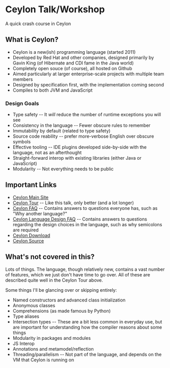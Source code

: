 # Ceylon Talk/Workshop
A quick crash course in Ceylon

## What is Ceylon?
* Ceylon is a new(ish) programming language (started 2011)
* Developed by Red Hat and other companies, designed primarily by Gavin King (of Hibernate and CDI fame in the Java world)
* Completely open souce (of course), all hosted on Github
* Aimed particularly at larger enterprise-scale projects with multiple team members
* Designed by specification first, with the implementation coming second
* Compiles to both JVM and JavaScript

### Design Goals
* Type safety -- It *will* reduce the number of runtime exceptions you will see
* Consistency in the language -- Fewer obscure rules to remember
* Immutability by default (related to type safety)
* Source code reability -- prefer more-verbose English over obscure symbols
* Effective tooling -- IDE plugins developed side-by-side with the language, not as an afterthought
* Straight-forward interop with existing libraries (either Java or JavaScript)
* Modularity -- Not everything needs to be public

## Important Links
* [Ceylon Main Site](https://ceylon-lang.org/)
* [Ceylon Tour](https://ceylon-lang.org/documentation/1.3/tour/) -- Like this talk, only better (and a lot longer)
* [Ceylon FAQ](https://ceylon-lang.org/documentation/1.3/faq/) -- Contains answers to questions everyone has, such as "Why another language?"
* [Ceylon Language Design FAQ](https://ceylon-lang.org/documentation/1.3/faq/language-design/) -- Contains answers to questions regarding the design choices in the language, such as why semicolons are required
* [Ceylon Download](https://ceylon-lang.org/download/)
* [Ceylon Source](http://ceylon.github.io/)

## What's not covered in this?
Lots of things. The language, though relatively new, contains a vast number of features, which we just don't have time to go over. All of these are described quite well in the Ceylon Tour above. 

Some things I'll be glancing over or skipping entirely:
* Named constructors and advanced class initialization
* Anonymous classes
* Comprehensions (as made famous by Python)
* Type aliases
* Intersection types -- These are a bit less common in everyday use, but are important for understanding how the compiler reasons about some things
* Modularity in packages and modules
* JS Interop
* Annotations and metamodel/reflection
* Threading/parallelism -- Not part of the language, and depends on the VM that Ceylon is running on
